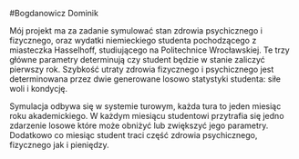 #Bogdanowicz Dominik 

Mój projekt ma za zadanie symulować stan zdrowia psychicznego i fizycznego, oraz wydatki niemieckiego studenta pochodzącego z miasteczka Hasselhoff, studiującego na Politechnice Wrocławskiej. Te trzy główne parametry determinują czy student będzie w stanie zaliczyć pierwszy rok. Szybkość utraty zdrowia fizycznego i psychicznego jest determinowana przez dwie generowane losowo statystyki studenta: siłe woli i kondycję. 

Symulacja odbywa się w systemie turowym, każda tura to jeden miesiąc roku akademickiego. W każdym miesiącu studentowi przytrafia się jedno zdarzenie losowe które może obniżyć lub zwiększyć jego parametry. Dodatkowo co miesiąc student traci część zdrowia psychicznego, fizycznego jak i pieniędzy. 
